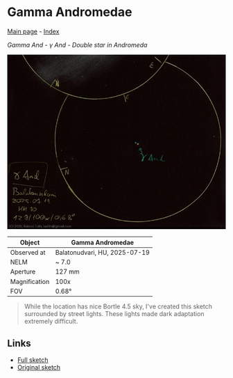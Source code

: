 # Gamma Andromedae

[Main page](../index.md) - [Index](../pages/obj_index.md)

_Gamma And_ - _γ And_ - _Double star in Andromeda_  

![Gamma Andromedae](../img/gamma-and-20250722.jpg)

Object | Gamma Andromedae
-|-
Observed at | Balatonudvari, HU, 2025-07-19
NELM | ~ 7.0
Aperture | 127 mm
Magnification | 100x
FOV | 0.68°


> While the location has nice Bortle 4.5 sky, I've created
> this sketch surrounded by street lights. These lights made
> dark adaptation extremely difficult.

## Links

- [Full sketch](../img/m31-m32-gamma-and-20250722.jpg)
- [Original sketch](../scan/20250722_2.jpg)

